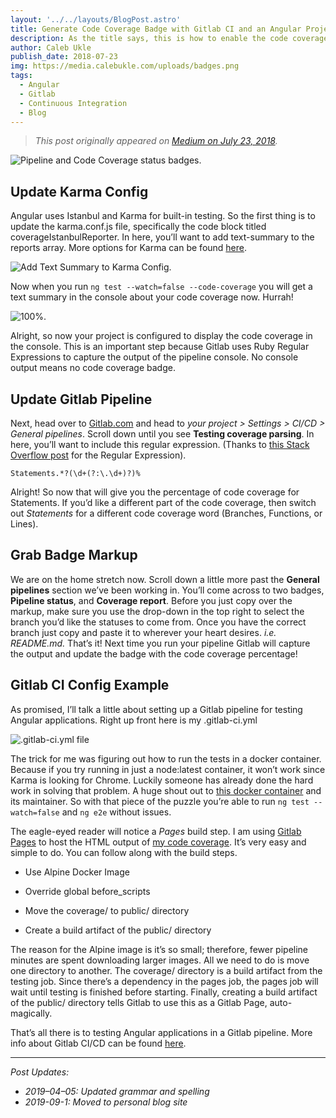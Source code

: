 ```yaml
---
layout: '../../layouts/BlogPost.astro'
title: Generate Code Coverage Badge with Gitlab CI and an Angular Project
description: As the title says, this is how to enable the code coverage badge with Angular on Gitlab CI. Also, I’ll show setting up a Gitlab pipeline for testing an Angular application at the end.
author: Caleb Ukle
publish_date: 2018-07-23
img: https://media.calebukle.com/uploads/badges.png
tags:
  - Angular
  - Gitlab
  - Continuous Integration
  - Blog
---
```


> _This post originally appeared on
> [Medium on July 23, 2018](https://medium.com/@caleb.ukle/code-coverage-badge-with-angular-karma-istanbul-on-gitlab-ci-9611b69ad7e)._

![Pipeline and Code Coverage status badges.](https://media.calebukle.com/uploads/badges.png)

## Update Karma Config

Angular uses Istanbul and Karma for built-in testing. So the first thing is to
update the karma.conf.js file, specifically the code block titled
coverageIstanbulReporter. In here, you’ll want to add text-summary to the
reports array. More options for Karma can be found
[here](https://github.com/mattlewis92/karma-coverage-istanbul-reporter#list-of-reporters-and-options).

![Add Text Summary to Karma Config.](https://media.calebukle.com/uploads/karma-config.png)

Now when you run `ng test --watch=false --code-coverage` you will get a text
summary in the console about your code coverage now. Hurrah!

![100%.](https://media.calebukle.com/uploads/coverage-output.png)

Alright, so now your project is configured to display the code coverage in the
console. This is an important step because Gitlab uses Ruby Regular Expressions
to capture the output of the pipeline console. No console output means no code
coverage badge.

## Update Gitlab Pipeline

Next, head over to [Gitlab.com](https://gitlab.com) and head to _your project >
Settings > CI/CD > General pipelines_. Scroll down until you see **Testing
coverage parsing**. In here, you’ll want to include this regular expression.
(Thanks to
[this Stack Overflow post](https://stackoverflow.com/questions/39658439/how-do-i-extract-test-coverage-from-the-istanbul-text-summary-reporter-with-a-re)
for the Regular Expression).

```regex
Statements.*?(\d+(?:\.\d+)?)%
```

Alright! So now that will give you the percentage of code coverage for
Statements. If you’d like a different part of the code coverage, then switch out
_Statements_ for a different code coverage word (Branches, Functions, or Lines).

## Grab Badge Markup

We are on the home stretch now. Scroll down a little more past the **General
pipelines** section we’ve been working in. You’ll come across to two badges,
**Pipeline status**, and **Coverage report**. Before you just copy over the
markup, make sure you use the drop-down in the top right to select the branch
you’d like the statuses to come from. Once you have the correct branch just copy
and paste it to wherever your heart desires. _i.e. README.md._ That’s it! Next
time you run your pipeline Gitlab will capture the output and update the badge
with the code coverage percentage!

## Gitlab CI Config Example

As promised, I’ll talk a little about setting up a Gitlab pipeline for testing
Angular applications. Right up front here is my .gitlab-ci.yml

![.gitlab-ci.yml file](https://media.calebukle.com/uploads/gitlab-config.png)

The trick for me was figuring out how to run the tests in a docker container.
Because if you try running in just a node:latest container, it won’t work since
Karma is looking for Chrome. Luckily someone has already done the hard work in
solving that problem. A huge shout out to
[this docker container](https://hub.docker.com/r/trion/ng-cli-karma/) and its
maintainer. So with that piece of the puzzle you’re able to run
`ng test --watch=false` and `ng e2e` without issues.

The eagle-eyed reader will notice a _Pages_ build step. I am using
[Gitlab Pages](https://about.gitlab.com/features/pages/) to host the HTML output
of [my code coverage](https://caleb-ukle.gitlab.io/shop-the-fridge/). It’s very
easy and simple to do. You can follow along with the build steps.

- Use Alpine Docker Image

- Override global before_scripts

- Move the coverage/ to public/ directory

- Create a build artifact of the public/ directory

The reason for the Alpine image is it’s so small; therefore, fewer pipeline
minutes are spent downloading larger images. All we need to do is move one
directory to another. The coverage/ directory is a build artifact from the
testing job. Since there’s a dependency in the pages job, the pages job will
wait until testing is finished before starting. Finally, creating a build
artifact of the public/ directory tells Gitlab to use this as a Gitlab Page,
auto-magically.

That’s all there is to testing Angular applications in a Gitlab pipeline. More
info about Gitlab CI/CD can be found
[here](https://about.gitlab.com/features/gitlab-ci-cd/).

---

_Post Updates:_

- _2019–04–05: Updated grammar and spelling_
- _2019-09-1: Moved to personal blog site_
